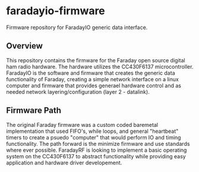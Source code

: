 # faradayio-firmware
Firmware repository for FaradayIO generic data interface.

## Overview

This repository contains the firmware for the Faraday open source digital ham radio hardware. The hardware utilizes the CC430F6137 microcontroller. FaradayIO is the software and firmware that creates the generic data functionality of Faraday, creating a simple network interface on a linux computer and firmware that provides generael hardware control and as needed network layering/configuration (layer 2 - datalink).

## Firmware Path
The original Faraday firmware was a custom coded baremetal implementation that used FIFO's, while loops, and general "heartbeat" timers to create a psuedo "computer" that would perform IO and timing functionality. The path forward is the minimize firmware and use standards where ever possible. FaradayRF is looking to implement a basic operating system on the CC430F6137 to abstract functionality while providing easy application and hardware driver developement.

